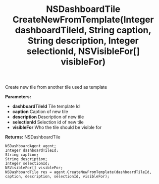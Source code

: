 ﻿---
uid: crmscript_ref_NSDashboardAgent_CreateNewFromTemplate
title: NSDashboardTile CreateNewFromTemplate(Integer dashboardTileId, String caption, String description, Integer selectionId, NSVisibleFor[] visibleFor)
intellisense: NSDashboardAgent.CreateNewFromTemplate
keywords: NSDashboardAgent, CreateNewFromTemplate
so.topic: reference
---

Create new tile from another tile used as template

**Parameters:**
 - **dashboardTileId** Tile template Id
 - **caption** Caption of new tile
 - **description** Description of new tile
 - **selectionId** Selection id of new tile
 - **visibleFor** Who the tile should be visible for

**Returns:** NSDashboardTile

```crmscript
NSDashboardAgent agent;
Integer dashboardTileId;
String caption;
String description;
Integer selectionId;
NSVisibleFor[] visibleFor;
NSDashboardTile res = agent.CreateNewFromTemplate(dashboardTileId, caption, description, selectionId, visibleFor);
```

